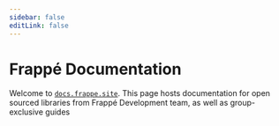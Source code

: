 ```yaml
---
sidebar: false
editLink: false
---
```


# Frappé Documentation

Welcome to [`docs.frappe.site`](./). This page hosts documentation for open sourced libraries from Frappé Development team, as well as group-exclusive guides